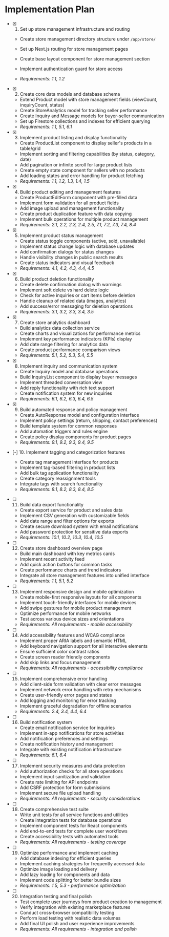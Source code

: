 # Implementation Plan

- [x] 1. Set up store management infrastructure and routing



  - Create store management directory structure under `/app/store/`
  - Set up Next.js routing for store management pages
  - Create base layout component for store management section
  - Implement authentication guard for store access

  - _Requirements: 1.1, 1.2_

- [x] 2. Create core data models and database schema


  - Extend Product model with store management fields (viewCount, inquiryCount, status)
  - Create StoreAnalytics model for tracking seller performance
  - Create Inquiry and Message models for buyer-seller communication
  - Set up Firestore collections and indexes for efficient querying
  - _Requirements: 1.1, 5.1, 6.1_

- [x] 3. Implement product listing and display functionality



  - Create ProductList component to display seller's products in a table/grid
  - Implement sorting and filtering capabilities (by status, category, date)
  - Add pagination or infinite scroll for large product lists
  - Create empty state component for sellers with no products
  - Add loading states and error handling for product fetching
  - _Requirements: 1.1, 1.2, 1.3, 1.4, 1.5_

- [x] 4. Build product editing and management features



  - Create ProductEditForm component with pre-filled data
  - Implement form validation for all product fields
  - Add image upload and management functionality
  - Create product duplication feature with data copying
  - Implement bulk operations for multiple product management
  - _Requirements: 2.1, 2.2, 2.3, 2.4, 2.5, 7.1, 7.2, 7.3, 7.4, 8.4_

- [x] 5. Implement product status management


  - Create status toggle components (active, sold, unavailable)
  - Implement status change logic with database updates
  - Add confirmation dialogs for status changes
  - Handle visibility changes in public search results
  - Create status indicators and visual feedback
  - _Requirements: 4.1, 4.2, 4.3, 4.4, 4.5_

- [x] 6. Build product deletion functionality



  - Create delete confirmation dialog with warnings
  - Implement soft delete vs hard delete logic
  - Check for active inquiries or cart items before deletion
  - Handle cleanup of related data (images, analytics)
  - Add success/error messaging for deletion operations
  - _Requirements: 3.1, 3.2, 3.3, 3.4, 3.5_

- [x] 7. Create store analytics dashboard



  - Build analytics data collection service
  - Create charts and visualizations for performance metrics
  - Implement key performance indicators (KPIs) display
  - Add date range filtering for analytics data
  - Create product performance comparison views
  - _Requirements: 5.1, 5.2, 5.3, 5.4, 5.5_




- [x] 8. Implement inquiry and communication system

  - Create Inquiry model and database operations
  - Build InquiryList component to display buyer messages
  - Implement threaded conversation view
  - Add reply functionality with rich text support
  - Create notification system for new inquiries
  - _Requirements: 6.1, 6.2, 6.3, 6.4, 6.5_

- [x] 9. Build automated response and policy management



  - Create AutoResponse model and configuration interface
  - Implement policy settings (return, shipping, contact preferences)
  - Build template system for common responses
  - Add automation triggers and rules engine
  - Create policy display components for product pages
  - _Requirements: 9.1, 9.2, 9.3, 9.4, 9.5_

- [-] 10. Implement tagging and categorization features

  - Create tag management interface for products
  - Implement tag-based filtering in product lists
  - Add bulk tag application functionality
  - Create category reassignment tools
  - Integrate tags with search functionality
  - _Requirements: 8.1, 8.2, 8.3, 8.4, 8.5_

- [ ] 11. Build data export functionality
  - Create export service for product and sales data
  - Implement CSV generation with customizable fields
  - Add date range and filter options for exports
  - Create secure download system with email notifications
  - Add password protection for sensitive data exports
  - _Requirements: 10.1, 10.2, 10.3, 10.4, 10.5_

- [ ] 12. Create store dashboard overview page
  - Build main dashboard with key metrics cards
  - Implement recent activity feed
  - Add quick action buttons for common tasks
  - Create performance charts and trend indicators
  - Integrate all store management features into unified interface
  - _Requirements: 1.1, 5.1, 5.2_

- [ ] 13. Implement responsive design and mobile optimization
  - Create mobile-first responsive layouts for all components
  - Implement touch-friendly interfaces for mobile devices
  - Add swipe gestures for mobile product management
  - Optimize performance for mobile networks
  - Test across various device sizes and orientations
  - _Requirements: All requirements - mobile accessibility_

- [ ] 14. Add accessibility features and WCAG compliance
  - Implement proper ARIA labels and semantic HTML
  - Add keyboard navigation support for all interactive elements
  - Ensure sufficient color contrast ratios
  - Create screen reader friendly components
  - Add skip links and focus management
  - _Requirements: All requirements - accessibility compliance_

- [ ] 15. Implement comprehensive error handling
  - Add client-side form validation with clear error messages
  - Implement network error handling with retry mechanisms
  - Create user-friendly error pages and states
  - Add logging and monitoring for error tracking
  - Implement graceful degradation for offline scenarios
  - _Requirements: 2.4, 3.4, 4.4, 6.4_

- [ ] 16. Build notification system
  - Create email notification service for inquiries
  - Implement in-app notifications for store activities
  - Add notification preferences and settings
  - Create notification history and management
  - Integrate with existing notification infrastructure
  - _Requirements: 6.1, 6.4_

- [ ] 17. Implement security measures and data protection
  - Add authorization checks for all store operations
  - Implement input sanitization and validation
  - Create rate limiting for API endpoints
  - Add CSRF protection for form submissions
  - Implement secure file upload handling
  - _Requirements: All requirements - security considerations_

- [ ] 18. Create comprehensive test suite
  - Write unit tests for all service functions and utilities
  - Create integration tests for database operations
  - Implement component tests for React components
  - Add end-to-end tests for complete user workflows
  - Create accessibility tests with automated tools
  - _Requirements: All requirements - testing coverage_

- [ ] 19. Optimize performance and implement caching
  - Add database indexing for efficient queries
  - Implement caching strategies for frequently accessed data
  - Optimize image loading and delivery
  - Add lazy loading for components and data
  - Implement code splitting for better bundle sizes
  - _Requirements: 1.5, 5.3 - performance optimization_

- [ ] 20. Integration testing and final polish
  - Test complete user journeys from product creation to management
  - Verify integration with existing marketplace features
  - Conduct cross-browser compatibility testing
  - Perform load testing with realistic data volumes
  - Add final UI polish and user experience improvements
  - _Requirements: All requirements - integration and polish_